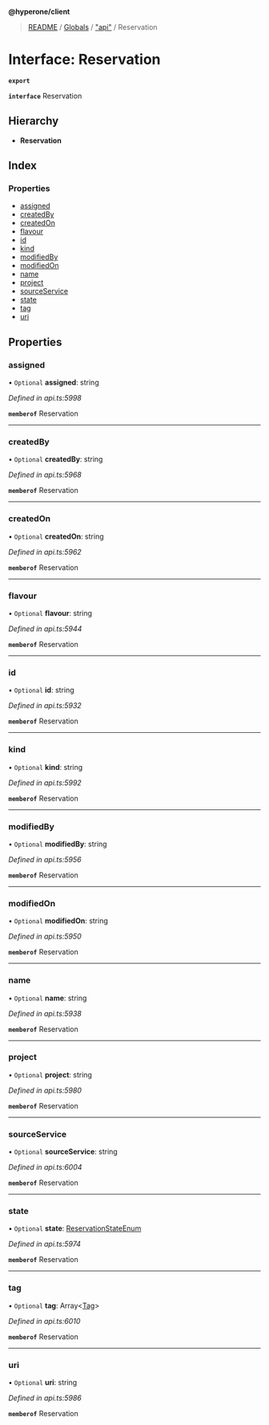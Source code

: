**@hyperone/client**

> [README](../README.md) / [Globals](../globals.md) / ["api"](../modules/_api_.md) / Reservation

# Interface: Reservation

**`export`** 

**`interface`** Reservation

## Hierarchy

* **Reservation**

## Index

### Properties

* [assigned](_api_.reservation.md#assigned)
* [createdBy](_api_.reservation.md#createdby)
* [createdOn](_api_.reservation.md#createdon)
* [flavour](_api_.reservation.md#flavour)
* [id](_api_.reservation.md#id)
* [kind](_api_.reservation.md#kind)
* [modifiedBy](_api_.reservation.md#modifiedby)
* [modifiedOn](_api_.reservation.md#modifiedon)
* [name](_api_.reservation.md#name)
* [project](_api_.reservation.md#project)
* [sourceService](_api_.reservation.md#sourceservice)
* [state](_api_.reservation.md#state)
* [tag](_api_.reservation.md#tag)
* [uri](_api_.reservation.md#uri)

## Properties

### assigned

• `Optional` **assigned**: string

*Defined in api.ts:5998*

**`memberof`** Reservation

___

### createdBy

• `Optional` **createdBy**: string

*Defined in api.ts:5968*

**`memberof`** Reservation

___

### createdOn

• `Optional` **createdOn**: string

*Defined in api.ts:5962*

**`memberof`** Reservation

___

### flavour

• `Optional` **flavour**: string

*Defined in api.ts:5944*

**`memberof`** Reservation

___

### id

• `Optional` **id**: string

*Defined in api.ts:5932*

**`memberof`** Reservation

___

### kind

• `Optional` **kind**: string

*Defined in api.ts:5992*

**`memberof`** Reservation

___

### modifiedBy

• `Optional` **modifiedBy**: string

*Defined in api.ts:5956*

**`memberof`** Reservation

___

### modifiedOn

• `Optional` **modifiedOn**: string

*Defined in api.ts:5950*

**`memberof`** Reservation

___

### name

• `Optional` **name**: string

*Defined in api.ts:5938*

**`memberof`** Reservation

___

### project

• `Optional` **project**: string

*Defined in api.ts:5980*

**`memberof`** Reservation

___

### sourceService

• `Optional` **sourceService**: string

*Defined in api.ts:6004*

**`memberof`** Reservation

___

### state

• `Optional` **state**: [ReservationStateEnum](../enums/_api_.reservationstateenum.md)

*Defined in api.ts:5974*

**`memberof`** Reservation

___

### tag

• `Optional` **tag**: Array\<[Tag](_api_.tag.md)>

*Defined in api.ts:6010*

**`memberof`** Reservation

___

### uri

• `Optional` **uri**: string

*Defined in api.ts:5986*

**`memberof`** Reservation
